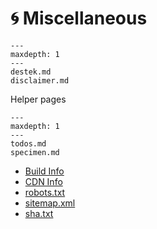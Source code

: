 # 🌀 Miscellaneous

```{toctree}
---
maxdepth: 1
---
destek.md
disclaimer.md
```

Helper pages

```{toctree}
---
maxdepth: 1
---
todos.md
specimen.md
```

- [Build Info](https://ayazar.dev/build.info.txt)
- [CDN Info](https://ayazar.dev/cdn-cgi/trace)
- [robots.txt](https://ayazar.dev/robots.txt)
- [sitemap.xml](https://ayazar.dev/sitemap.xml)
- [sha.txt](https://ayazar.dev/sha.txt)
